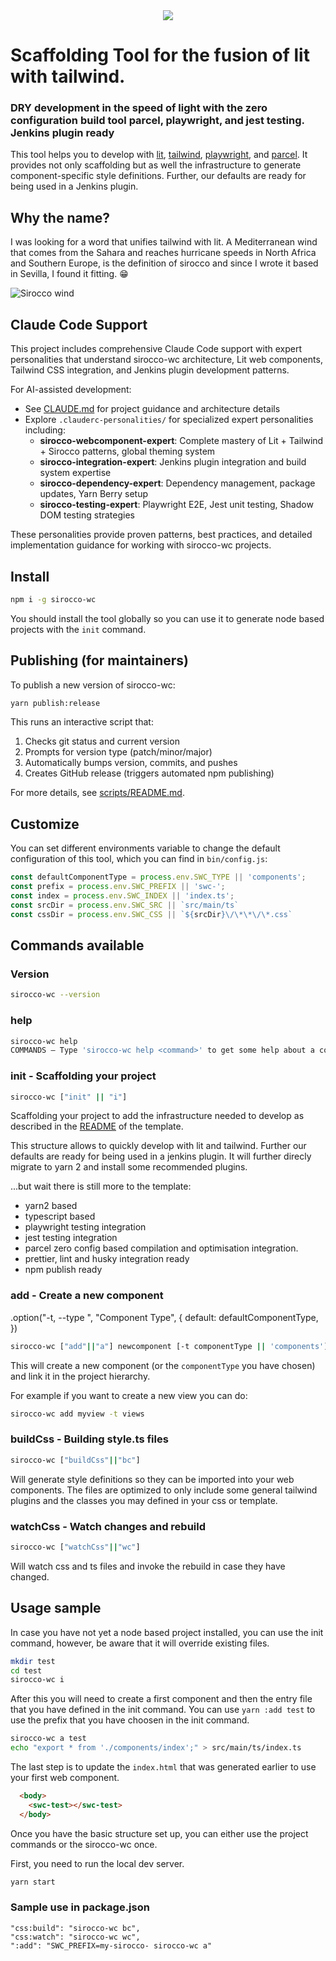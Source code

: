 <div style="text-align:center"><img src="logo.png" /></div>

# Scaffolding Tool for the fusion of lit with tailwind. 
### DRY development in the speed of light with the zero configuration build tool parcel, playwright, and jest testing. Jenkins plugin ready

This tool helps you to develop with
 [lit](https://lit.dev/docs/), [tailwind](https://tailwindcss.com/docs), [playwright](https://playwright.dev/), and [parcel](https://parceljs.org/).
 It provides not only scaffolding but as well the infrastructure to generate component-specific style definitions. Further, our defaults are ready for being used in a Jenkins plugin.

## Why the name?

I was looking for a word that unifies tailwind with lit. A Mediterranean wind that comes from the Sahara and reaches hurricane speeds in North Africa and Southern Europe, is the definition of sirocco and since I wrote it based in Sevilla, I found it fitting. 😁

![Sirocco wind](sirocco.jpg "Sirocco wind")

## Claude Code Support

This project includes comprehensive Claude Code support with expert personalities that understand sirocco-wc architecture, Lit web components, Tailwind CSS integration, and Jenkins plugin development patterns.

For AI-assisted development:
- See [CLAUDE.md](./CLAUDE.md) for project guidance and architecture details
- Explore `.clauderc-personalities/` for specialized expert personalities including:
  - **sirocco-webcomponent-expert**: Complete mastery of Lit + Tailwind + Sirocco patterns, global theming system
  - **sirocco-integration-expert**: Jenkins plugin integration and build system expertise
  - **sirocco-dependency-expert**: Dependency management, package updates, Yarn Berry setup
  - **sirocco-testing-expert**: Playwright E2E, Jest unit testing, Shadow DOM testing strategies

These personalities provide proven patterns, best practices, and detailed implementation guidance for working with sirocco-wc projects.

## Install

```bash
npm i -g sirocco-wc
```

You should install the tool globally so you can use it to generate node based projects with the `init` command.

## Publishing (for maintainers)

To publish a new version of sirocco-wc:

```bash
yarn publish:release
```

This runs an interactive script that:

1. Checks git status and current version
2. Prompts for version type (patch/minor/major)
3. Automatically bumps version, commits, and pushes
4. Creates GitHub release (triggers automated npm publishing)

For more details, see [scripts/README.md](./scripts/README.md).

## Customize

You can set different environments variable to change the default configuration of this tool, which you can find in `bin/config.js`:

```js
const defaultComponentType = process.env.SWC_TYPE || 'components';
const prefix = process.env.SWC_PREFIX || 'swc-';
const index = process.env.SWC_INDEX || 'index.ts';
const srcDir = process.env.SWC_SRC || `src/main/ts`
const cssDir = process.env.SWC_CSS || `${srcDir}\/\*\*\/\*.css`
```

## Commands available

### Version

```bash
sirocco-wc --version
```

### help

```bash
sirocco-wc help
COMMANDS — Type 'sirocco-wc help <command>' to get some help about a command
```

### init - Scaffolding your project

```bash
sirocco-wc ["init" || "i"]
```

Scaffolding your project to add the infrastructure needed to develop as described in the [README](./bin/template/README.md) of the template.

This structure allows to quickly develop with lit and tailwind. Further our defaults are ready for being used in a jenkins plugin. It will further direcly migrate to yarn 2 and install some recommended plugins.

...but wait there is still more to the template:

- yarn2 based
- typescript based
- playwright testing integration
- jest testing integration
- parcel zero config based compilation and optimisation integration.
- prettier, lint and husky integration ready
- npm publish ready

### add - Create a new component

.option("-t, --type <type>", "Component Type", {
    default: defaultComponentType,
  })

```bash
sirocco-wc ["add"||"a"] newcomponent [-t componentType || 'components']
```

This will create a new component (or the `componentType` you have chosen) and link it in the project hierarchy.

For example if you want to create a new view you can do:

```bash
sirocco-wc add myview -t views
```

### buildCss - Building style.ts files

```bash
sirocco-wc ["buildCss"||"bc"]
```

Will generate style definitions so they can be imported into your web components. The files are optimized to only include some general tailwind plugins and the classes you may defined in your css or template.

### watchCss - Watch changes and rebuild

```bash
sirocco-wc ["watchCss"||"wc"]
```

Will watch css and ts files and invoke the rebuild in case they have changed.

## Usage sample

In case you have not yet a node based project installed, you can use the init command, however, be aware that it will override existing files.

```bash
mkdir test
cd test
sirocco-wc i
```

After this you will need to create a first component and then the entry file that you have defined in the init command. You can use `yarn :add test` to use the prefix that you have choosen in the init command.

```bash
sirocco-wc a test
echo "export * from './components/index';" > src/main/ts/index.ts
```

The last step is to update the `index.html` that was generated earlier to use your first web component. 

```html 
  <body>
    <swc-test></swc-test>
  </body>
  ```

Once you have the basic structure set up, you can either use the project commands or the sirocco-wc once.

First, you need to run the local dev server.

```bash
yarn start
```

### Sample use in package.json

```package.jsonc
"css:build": "sirocco-wc bc",
"css:watch": "sirocco-wc wc",
":add": "SWC_PREFIX=my-sirocco- sirocco-wc a"
```

